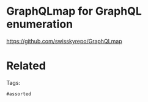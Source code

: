 # GraphQLmap for GraphQL enumeration
https://github.com/swisskyrepo/GraphQLmap

# Related


Tags:

    #assorted
